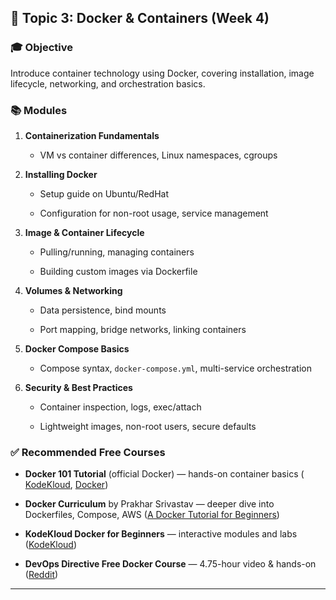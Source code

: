 ## 🐳 Topic 3: Docker & Containers (Week 4)

### 🎓 Objective

Introduce container technology using Docker, covering installation, image lifecycle, networking, and orchestration basics.

### 📚 Modules

1. **Containerization Fundamentals**
    
    - VM vs container differences, Linux namespaces, cgroups
        
2. **Installing Docker**
    
    - Setup guide on Ubuntu/RedHat
        
    - Configuration for non-root usage, service management
        
3. **Image & Container Lifecycle**
    
    - Pulling/running, managing containers
        
    - Building custom images via Dockerfile
        
4. **Volumes & Networking**
    
    - Data persistence, bind mounts
        
    - Port mapping, bridge networks, linking containers
        
5. **Docker Compose Basics**
    
    - Compose syntax, `docker-compose.yml`, multi-service orchestration
        
6. **Security & Best Practices**
    
    - Container inspection, logs, exec/attach
        
    - Lightweight images, non-root users, secure defaults
        

### ✅ Recommended Free Courses

- **Docker 101 Tutorial** (official Docker) — hands-on container basics ( [KodeKloud](https://kodekloud.com/courses/docker-for-the-absolute-beginner?utm_source=chatgpt.com "Docker Training Course for the Absolute Beginner - KodeKloud"), [Docker](https://www.docker.com/101-tutorial/?utm_source=chatgpt.com "Docker 101 Tutorial"))
    
- **Docker Curriculum** by Prakhar Srivastav — deeper dive into Dockerfiles, Compose, AWS ([A Docker Tutorial for Beginners](https://docker-curriculum.com/?utm_source=chatgpt.com "A Docker Tutorial for Beginners"))
    
- **KodeKloud Docker for Beginners** — interactive modules and labs ([KodeKloud](https://kodekloud.com/courses/docker-for-the-absolute-beginner?utm_source=chatgpt.com "Docker Training Course for the Absolute Beginner - KodeKloud"))
    
- **DevOps Directive Free Docker Course** — 4.75-hour video & hands-on ([Reddit](https://www.reddit.com/r/docker/comments/14ai849/free_docker_course_by_devops_directive/?utm_source=chatgpt.com "Free Docker Course (by DevOps Directive) - Reddit"))
    

---